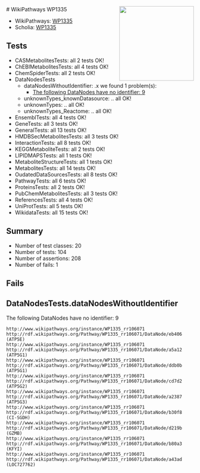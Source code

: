 <img style="float: right; width: 200px" src="https://upload.wikimedia.org/wikipedia/commons/thumb/8/83/Wplogo_with_text_500.png/640px-Wplogo_with_text_500.png" />
# WikiPathways WP1335

* WikiPathways: [WP1335](https://wikipathways.org/pathways/WP1335)
* Scholia: [WP1335](https://scholia.toolforge.org/wikipathways/WP1335)
## Tests
* CASMetabolitesTests: all 2 tests OK!
* ChEBIMetabolitesTests: all 4 tests OK!
* ChemSpiderTests: all 2 tests OK!
* DataNodesTests
    * dataNodesWithoutIdentifier: .x we found 1 problem(s):
        * [The following DataNodes have no identifier: 9](#d2d32fa8)
    * unknownTypes_knownDatasource: .. all OK!
    * unknownTypes: .. all OK!
    * unknownTypes_Reactome: .. all OK!
* EnsemblTests: all 4 tests OK!
* GeneTests: all 3 tests OK!
* GeneralTests: all 13 tests OK!
* HMDBSecMetabolitesTests: all 3 tests OK!
* InteractionTests: all 8 tests OK!
* KEGGMetaboliteTests: all 2 tests OK!
* LIPIDMAPSTests: all 1 tests OK!
* MetaboliteStructureTests: all 1 tests OK!
* MetabolitesTests: all 14 tests OK!
* OudatedDataSourcesTests: all 8 tests OK!
* PathwayTests: all 6 tests OK!
* ProteinsTests: all 2 tests OK!
* PubChemMetabolitesTests: all 3 tests OK!
* ReferencesTests: all 4 tests OK!
* UniProtTests: all 5 tests OK!
* WikidataTests: all 15 tests OK!


## Summary

* Number of test classes: 20
* Number of tests: 104
* Number of assertions: 208
* Number of fails: 1

## Fails

<a name="d2d32fa8" />

## DataNodesTests.dataNodesWithoutIdentifier

The following DataNodes have no identifier: 9
```
http://www.wikipathways.org/instance/WP1335_rr106071 http://rdf.wikipathways.org/Pathway/WP1335_rr106071/DataNode/eb406 (ATP5E)
http://www.wikipathways.org/instance/WP1335_rr106071 http://rdf.wikipathways.org/Pathway/WP1335_rr106071/DataNode/a5a12 (ATP5G1)
http://www.wikipathways.org/instance/WP1335_rr106071 http://rdf.wikipathways.org/Pathway/WP1335_rr106071/DataNode/ddb0b (ATP5G1)
http://www.wikipathways.org/instance/WP1335_rr106071 http://rdf.wikipathways.org/Pathway/WP1335_rr106071/DataNode/cd7d2 (ATP5G2)
http://www.wikipathways.org/instance/WP1335_rr106071 http://rdf.wikipathways.org/Pathway/WP1335_rr106071/DataNode/a2387 (ATP5G3)
http://www.wikipathways.org/instance/WP1335_rr106071 http://rdf.wikipathways.org/Pathway/WP1335_rr106071/DataNode/b30f8 (CI-SGDH)
http://www.wikipathways.org/instance/WP1335_rr106071 http://rdf.wikipathways.org/Pathway/WP1335_rr106071/DataNode/d219b (GZMB)
http://www.wikipathways.org/instance/WP1335_rr106071 http://rdf.wikipathways.org/Pathway/WP1335_rr106071/DataNode/b80a3 (KFYI)
http://www.wikipathways.org/instance/WP1335_rr106071 http://rdf.wikipathways.org/Pathway/WP1335_rr106071/DataNode/a43ad (LOC727762)
```

